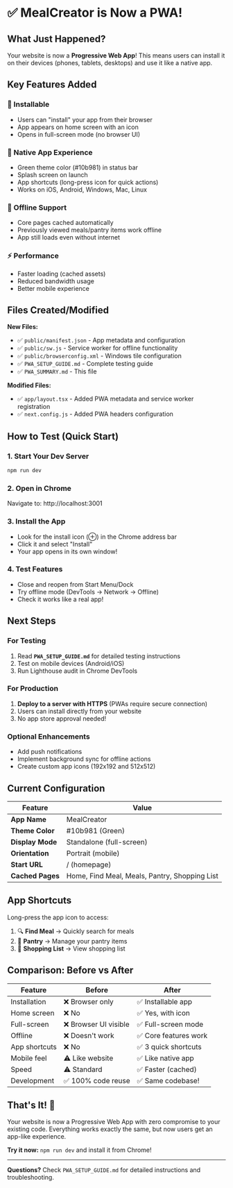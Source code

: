 # ✅ MealCreator is Now a PWA!

## What Just Happened?

Your website is now a **Progressive Web App**! This means users can install it on their devices (phones, tablets, desktops) and use it like a native app.

## Key Features Added

### 🎯 Installable
- Users can "install" your app from their browser
- App appears on home screen with an icon
- Opens in full-screen mode (no browser UI)

### 📱 Native App Experience
- Green theme color (#10b981) in status bar
- Splash screen on launch
- App shortcuts (long-press icon for quick actions)
- Works on iOS, Android, Windows, Mac, Linux

### 🔌 Offline Support
- Core pages cached automatically
- Previously viewed meals/pantry items work offline
- App still loads even without internet

### ⚡ Performance
- Faster loading (cached assets)
- Reduced bandwidth usage
- Better mobile experience

## Files Created/Modified

**New Files:**
- ✅ `public/manifest.json` - App metadata and configuration
- ✅ `public/sw.js` - Service worker for offline functionality
- ✅ `public/browserconfig.xml` - Windows tile configuration
- ✅ `PWA_SETUP_GUIDE.md` - Complete testing guide
- ✅ `PWA_SUMMARY.md` - This file

**Modified Files:**
- ✅ `app/layout.tsx` - Added PWA metadata and service worker registration
- ✅ `next.config.js` - Added PWA headers configuration

## How to Test (Quick Start)

### 1. Start Your Dev Server
```bash
npm run dev
```

### 2. Open in Chrome
Navigate to: http://localhost:3001

### 3. Install the App
- Look for the install icon (⊕) in the Chrome address bar
- Click it and select "Install"
- Your app opens in its own window!

### 4. Test Features
- Close and reopen from Start Menu/Dock
- Try offline mode (DevTools → Network → Offline)
- Check it works like a real app!

## Next Steps

### For Testing
1. Read **`PWA_SETUP_GUIDE.md`** for detailed testing instructions
2. Test on mobile devices (Android/iOS)
3. Run Lighthouse audit in Chrome DevTools

### For Production
1. **Deploy to a server with HTTPS** (PWAs require secure connection)
2. Users can install directly from your website
3. No app store approval needed!

### Optional Enhancements
- Add push notifications
- Implement background sync for offline actions
- Create custom app icons (192x192 and 512x512)

## Current Configuration

| Feature | Value |
|---------|-------|
| **App Name** | MealCreator |
| **Theme Color** | #10b981 (Green) |
| **Display Mode** | Standalone (full-screen) |
| **Orientation** | Portrait (mobile) |
| **Start URL** | / (homepage) |
| **Cached Pages** | Home, Find Meal, Meals, Pantry, Shopping List |

## App Shortcuts

Long-press the app icon to access:
1. 🔍 **Find Meal** → Quickly search for meals
2. 🥫 **Pantry** → Manage your pantry items  
3. 🛒 **Shopping List** → View shopping list

## Comparison: Before vs After

| Feature | Before | After |
|---------|--------|-------|
| Installation | ❌ Browser only | ✅ Installable app |
| Home screen | ❌ No | ✅ Yes, with icon |
| Full-screen | ❌ Browser UI visible | ✅ Full-screen mode |
| Offline | ❌ Doesn't work | ✅ Core features work |
| App shortcuts | ❌ No | ✅ 3 quick shortcuts |
| Mobile feel | ⚠️ Like website | ✅ Like native app |
| Speed | ⚠️ Standard | ✅ Faster (cached) |
| Development | ✅ 100% code reuse | ✅ Same codebase! |

## That's It! 🚀

Your website is now a Progressive Web App with zero compromise to your existing code. Everything works exactly the same, but now users get an app-like experience.

**Try it now:** `npm run dev` and install it from Chrome!

---

**Questions?** Check `PWA_SETUP_GUIDE.md` for detailed instructions and troubleshooting.


